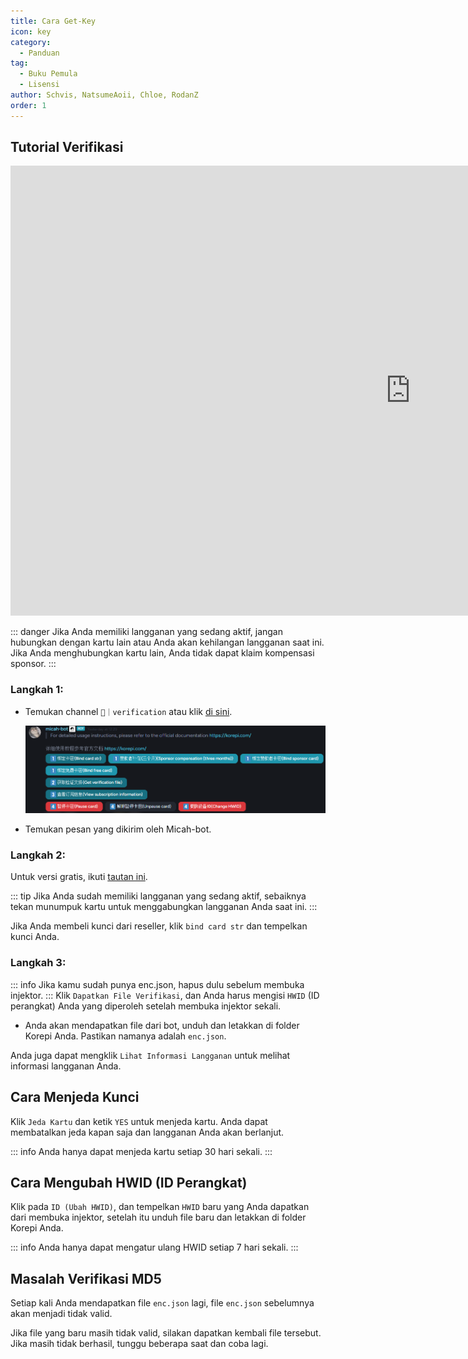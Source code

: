 ```yaml
---
title: Cara Get-Key
icon: key
category:
  - Panduan
tag:
  - Buku Pemula
  - Lisensi
author: Schvis, NatsumeAoii, Chloe, RodanZ
order: 1
---
```


## Tutorial Verifikasi

<div class="iframe-container"><iframe width="1280" height="720" src="https://www.youtube.com/embed/ST9akMsGJog" title="How to activate your key - Korepi" frameborder="0" allow="accelerometer; autoplay; clipboard-write; encrypted-media; gyroscope; picture-in-picture; web-share" referrerpolicy="strict-origin-when-cross-origin" allowfullscreen></iframe></div>

::: danger Jika Anda memiliki langganan yang sedang aktif, jangan hubungkan dengan kartu lain atau Anda akan kehilangan langganan saat ini. Jika Anda menghubungkan kartu lain, Anda tidak dapat klaim kompensasi sponsor.
:::

### Langkah 1:
- Temukan channel `🔐｜verification` atau klik [di sini](https://discord.com/channels/1069057220802781265/1203687333107335198).

  ![img.png](/assets/images/docs/202402/verify-1.png)
- Temukan pesan yang dikirim oleh Micah-bot.

### Langkah 2:
Untuk versi gratis, ikuti [tautan ini](free.md).

::: tip Jika Anda sudah memiliki langganan yang sedang aktif, sebaiknya tekan munumpuk kartu untuk menggabungkan langganan Anda saat ini.
:::

Jika Anda membeli kunci dari reseller, klik `bind card str` dan tempelkan kunci Anda.

### Langkah 3:
::: info Jika kamu sudah punya enc.json, hapus dulu sebelum membuka injektor.
:::
Klik `Dapatkan File Verifikasi`, dan Anda harus mengisi `HWID` (ID perangkat) Anda yang diperoleh setelah membuka injektor sekali.
- Anda akan mendapatkan file dari bot, unduh dan letakkan di folder Korepi Anda. Pastikan namanya adalah `enc.json`.

Anda juga dapat mengklik `Lihat Informasi Langganan` untuk melihat informasi langganan Anda.

## Cara Menjeda Kunci

Klik `Jeda Kartu` dan ketik `YES` untuk menjeda kartu. Anda dapat membatalkan jeda kapan saja dan langganan Anda akan berlanjut.

::: info Anda hanya dapat menjeda kartu setiap 30 hari sekali.
:::

## Cara Mengubah HWID (ID Perangkat)

Klik pada `ID (Ubah HWID)`, dan tempelkan `HWID` baru yang Anda dapatkan dari membuka injektor, setelah itu unduh file baru dan letakkan di folder Korepi Anda.

::: info Anda hanya dapat mengatur ulang HWID setiap 7 hari sekali.
:::

## Masalah Verifikasi MD5
Setiap kali Anda mendapatkan file `enc.json` lagi, file `enc.json` sebelumnya akan menjadi tidak valid.

Jika file yang baru masih tidak valid, silakan dapatkan kembali file tersebut. Jika masih tidak berhasil, tunggu beberapa saat dan coba lagi.